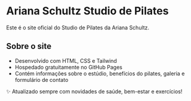 # Ariana Schultz Studio de Pilates

Este é o site oficial do Studio de Pilates da Ariana Schultz.

## Sobre o site

- Desenvolvido com HTML, CSS e Tailwind
- Hospedado gratuitamente no GitHub Pages
- Contém informações sobre o estúdio, benefícios do pilates, galeria e formulário de contato

✨ Atualizado sempre com novidades de saúde, bem-estar e exercícios!
